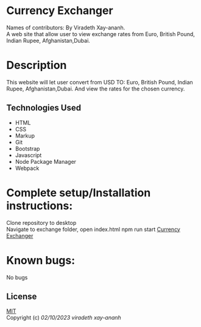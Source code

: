 # Currency Exchanger

Names of contributors: By Viradeth Xay-ananh.  
A web site that allow user to view exchange rates from Euro, British Pound, Indian Rupee, Afghanistan,Dubai.

# Description 
This website will let user convert from USD TO: Euro, British Pound, Indian Rupee, Afghanistan,Dubai. And view the rates for the chosen currency.  

## Technologies Used
* HTML
* CSS
* Markup
* Git
* Bootstrap
* Javascript
*  Node Package Manager
*  Webpack

# Complete setup/Installation instructions:
Clone repository to desktop   
Navigate to exchange folder, open index.html 
npm run start
[Currency Exchanger](https://xayananh4.github.io/currency-exchange/)   


# Known bugs: 
No bugs 

## License

[MIT](https://opensource.org/licenses/MIT)  
Copyright (c) _02/10/2023_ _viradeth xay-ananh_